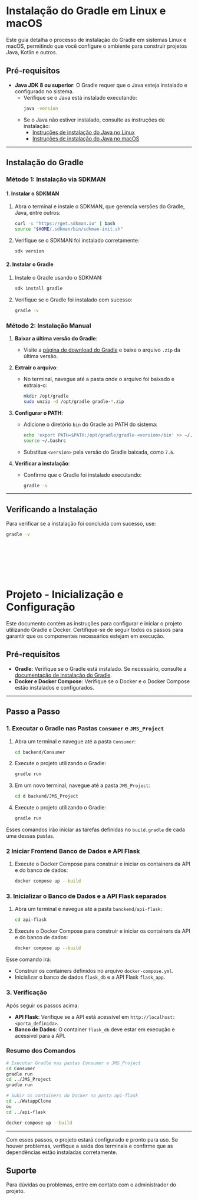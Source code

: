 # Instalação do Gradle em Linux e macOS

Este guia detalha o processo de instalação do Gradle em sistemas Linux e macOS, permitindo que você configure o ambiente para construir projetos Java, Kotlin e outros.

## Pré-requisitos

- **Java JDK 8 ou superior**: O Gradle requer que o Java esteja instalado e configurado no sistema.
  - Verifique se o Java está instalado executando:
    ```bash
    java -version
    ```
  - Se o Java não estiver instalado, consulte as instruções de instalação:
    - [Instruções de instalação do Java no Linux](https://docs.oracle.com/javase/8/docs/technotes/guides/install/linux_jdk.html)
    - [Instruções de instalação do Java no macOS](https://docs.oracle.com/javase/8/docs/technotes/guides/install/mac_jdk.html)

---

## Instalação do Gradle

### Método 1: Instalação via SDKMAN

#### 1. Instalar o SDKMAN

1. Abra o terminal e instale o SDKMAN, que gerencia versões do Gradle, Java, entre outros:
    ```bash
    curl -s "https://get.sdkman.io" | bash
    source "$HOME/.sdkman/bin/sdkman-init.sh"
    ```
2. Verifique se o SDKMAN foi instalado corretamente:
    ```bash
    sdk version
    ```

#### 2. Instalar o Gradle

1. Instale o Gradle usando o SDKMAN:
    ```bash
    sdk install gradle
    ```
2. Verifique se o Gradle foi instalado com sucesso:
    ```bash
    gradle -v
    ```

### Método 2: Instalação Manual

1. **Baixar a última versão do Gradle**:
   - Visite a [página de download do Gradle](https://gradle.org/releases/) e baixe o arquivo `.zip` da última versão.

2. **Extrair o arquivo**:
   - No terminal, navegue até a pasta onde o arquivo foi baixado e extraia-o:
     ```bash
     mkdir /opt/gradle
     sudo unzip -d /opt/gradle gradle-*.zip
     ```

3. **Configurar o PATH**:
   - Adicione o diretório `bin` do Gradle ao PATH do sistema:
     ```bash
     echo 'export PATH=$PATH:/opt/gradle/gradle-<version>/bin' >> ~/.bashrc
     source ~/.bashrc
     ```
   - Substitua `<version>` pela versão do Gradle baixada, como `7.6`.

4. **Verificar a instalação**:
   - Confirme que o Gradle foi instalado executando:
     ```bash
     gradle -v
     ```

---

## Verificando a Instalação

Para verificar se a instalação foi concluída com sucesso, use:
```bash
gradle -v
```

<br><br><br><br><br>

# Projeto - Inicialização e Configuração

Este documento contém as instruções para configurar e iniciar o projeto utilizando Gradle e Docker. Certifique-se de seguir todos os passos para garantir que os componentes necessários estejam em execução.

## Pré-requisitos

- **Gradle**: Verifique se o Gradle está instalado. Se necessário, consulte a [documentação de instalação do Gradle](https://gradle.org/install/).
- **Docker e Docker Compose**: Verifique se o Docker e o Docker Compose estão instalados e configurados.

---

## Passo a Passo

### 1. Executar o Gradle nas Pastas `Consumer` e `JMS_Project`

1. Abra um terminal e navegue até a pasta `Consumer`:
   ```bash
   cd backend/Consumer
   ```
2. Execute o projeto utilizando o Gradle:
   ```bash
   gradle run
   ```
3. Em um novo terminal, navegue até a pasta `JMS_Project`:
   ```bash
   cd d backend/JMS_Project
   ```
4. Execute o projeto utilizando o Gradle:
   ```bash
   gradle run
   ```

Esses comandos irão iniciar as tarefas definidas no `build.gradle` de cada uma dessas pastas.

### 2 Iniciar Frontend Banco de Dados e API Flask

1. Execute o Docker Compose para construir e iniciar os containers da API e do banco de dados:
   ```bash
   docker compose up --build
   ```

### 3. Inicializar o Banco de Dados e a API Flask separados

1. Abra um terminal e navegue até a pasta `banckend/api-flask`:
   ```bash
   cd api-flask
   ```
2. Execute o Docker Compose para construir e iniciar os containers da API e do banco de dados:
   ```bash
   docker compose up --build
   ```

Esse comando irá:
   - Construir os containers definidos no arquivo `docker-compose.yml`.
   - Inicializar o banco de dados `flask_db` e a API Flask `flask_app`.

### 3. Verificação

Após seguir os passos acima:
- **API Flask**: Verifique se a API está acessível em `http://localhost:<porta_definida>`.
- **Banco de Dados**: O container `flask_db` deve estar em execução e acessível para a API.

### Resumo dos Comandos

```bash
# Executar Gradle nas pastas Consumer e JMS_Project
cd Consumer
gradle run
cd ../JMS_Project
gradle run

# Subir os containers do Docker na pasta api-flask
cd ../WatappClone
ou
cd ../api-flask

docker compose up --build
```

---

Com esses passos, o projeto estará configurado e pronto para uso. Se houver problemas, verifique a saída dos terminais e confirme que as dependências estão instaladas corretamente.

## Suporte

Para dúvidas ou problemas, entre em contato com o administrador do projeto.
